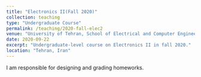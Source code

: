 ```yaml
---
title: "Electronics II(Fall 2020)"
collection: teaching
type: "Undergraduate Course"
permalink: /teaching/2020-fall-elec2
venue: "University of Tehran, School of Electrical and Computer Engineering"
date: 2020-09-22
excerpt: "Undergraduate-level course on Electronics II in fall 2020."
location: "Tehran, Iran"
---
```


I am responsible for designing and grading homeworks.

<!---
Heading 1
======

Heading 2
======

Heading 3
======
--->
